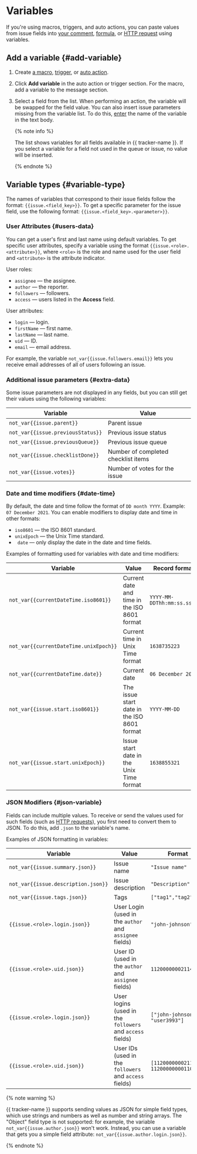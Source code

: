 # Variables

If you're using macros, triggers, and auto actions, you can paste values from issue fields into [your comment](set-action.md#create-comment), [formula](set-action.md#section_calc_field), or [HTTP request](set-action.md#create-http) using variables.

## Add a variable {#add-variable}

1. Create [a macro](../manager/create-macroses.md), [trigger](trigger.md), or [auto action](autoactions.md).

1. Click **Add variable** in the auto action or trigger section. For the macro, add a variable to the message section.

1. Select a field from the list. When performing an action, the variable will be swapped for the field value. You can also insert issue parameters missing from the variable list. To do this, [enter](#variable-type) the name of the variable in the text body.

    {% note info %}

    The list shows variables for all fields available in {{ tracker-name }}. If you select a variable for a field not used in the queue or issue, no value will be inserted.

    {% endnote %}

## Variable types {#variable-type}

The names of variables that correspond to their issue fields follow the format: `{{issue.<field_key>}}`. To get a specific parameter for the issue field, use the following format: `{{issue.<field_key>.<parameter>}}`.

### User Attributes {#users-data}

You can get a user's first and last name using default variables. To get specific user attributes, specify a variable using the format `{{issue.<role>.<attribute>}}`, where `<role>` is the role and name used for the user field and `<attribute>` is the attribute indicator.

User roles:

* `assignee` — the assignee.
* `author` — the reporter.
* `followers` — followers.
* `access` — users listed in the **Access** field.

User attributes:

* `login` — login.
* `firstName` — first name.
* `lastName` — last name.
* `uid` — ID.
* `email` — email address.

For example, the variable `not_var{{issue.followers.email}}` lets you receive email addresses of all of users following an issue.

### Additional issue parameters {#extra-data}

Some issue parameters are not displayed in any fields, but you can still get their values using the following variables:

| Variable | Value |
| ----- | ----- |
| `not_var{{issue.parent}}` | Parent issue |
| `not_var{{issue.previousStatus}}` | Previous issue status |
| `not_var{{issue.previousQueue}}` | Previous issue queue |
| `not_var{{issue.checklistDone}}` | Number of completed checklist items |
| `not_var{{issue.votes}}` | Number of votes for the issue |

### Date and time modifiers {#date-time}

By default, the date and time follow the format of `DD month YYYY`. Example: `07 December 2021`. You can enable modifiers to display date and time in other formats:

* `iso8601` — the ISO 8601 standard.
* `unixEpoch` — the Unix Time standard.
* ` date` —  only display the date in the date and time fields.

Examples of formatting used for variables with date and time modifiers:

| Variable | Value | Record format |
| ----- | ----- | ----- |
| `not_var{{currentDateTime.iso8601}}` | Current date and time in the ISO 8601 format | `YYYY-MM-DDThh:mm:ss.sssZ` |
| `not_var{{currentDateTime.unixEpoch}}` | Current time in Unix Time format | `1638735223` |
| `not_var{{currentDateTime.date}}` | Current date | `06 December 2021` |
| `not_var{{issue.start.iso8601}}` | The issue start date in the ISO 8601 format | `YYYY-MM-DD` |
| `not_var{{issue.start.unixEpoch}}` | Issue start date in the Unix Time format | `1638855321` |

### JSON Modifiers {#json-variable}

Fields can include multiple values. To receive or send the values used for such fields (such as [HTTP requests](set-action.md#create-http)), you first need to convert them to JSON. To do this, add `.json` to the variable's name.

Examples of JSON formatting in variables:

| Variable | Value | Format |
| ----- | ----- | ----- |
| `not_var{{issue.summary.json}}` | Issue name | `"Issue name"` |
| `not_var{{issue.description.json}}` | Issue description | `"Description"` |
| `not_var{{issue.tags.json}}` | Tags | `["tag1","tag2"]` |
| `{{issue.<role>.login.json}}` | User Login (used in the `author` and `assignee` fields) | `"john-johnson"` |
| `{{issue.<role>.uid.json}}` | User ID (used in the `author` and `assignee` fields) | `1120000000211495` |
| `{{issue.<role>.login.json}}` | User logins (used in the `followers` and `access` fields) | `["john-johnson", "user3993"]` |
| `{{issue.<role>.uid.json}}` | User IDs (used in the `followers` and `access` fields) | `[1120000000211495, 1120000000011060]` |

{% note warning %}

{{ tracker-name }} supports sending values as JSON for simple field types, which use strings and numbers as well as number and string arrays. The "Object" field type is not supported: for example, the variable `not_var{{issue.author.json}}` won't work. Instead, you can use a variable that gets you a simple field attribute: `not_var{{issue.author.login.json}}`.

{% endnote %}

